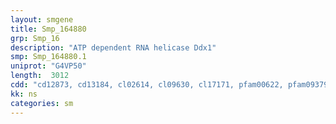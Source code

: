 ```yaml
---
layout: smgene
title: Smp_164880
grp: Smp_16
description: "ATP dependent RNA helicase Ddx1"
smp: Smp_164880.1
uniprot: "G4VP50"
length:  3012
cdd: "cd12873, cd13184, cl02614, cl09630, cl17171, pfam00622, pfam09379, pfam09380, smart00295, smart00449"
kk: ns
categories: sm
---
```

